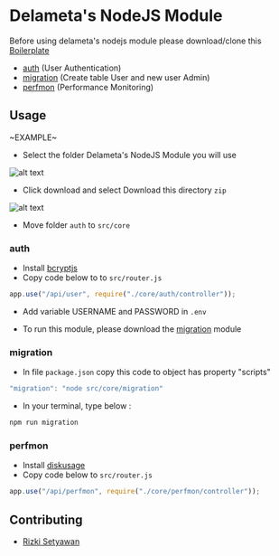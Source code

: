# Delameta's NodeJS Module

Before using delameta's nodejs module please download/clone this [Boilerplate](https://git.delameta.id/gustialfian/nodejs-modular-monolith)

- [auth](#auth) (User Authentication)
- [migration](#migration) (Create table User and new user Admin)
- [perfmon](#perfmon) (Performance Monitoring)

## Usage

~EXAMPLE~

- Select the folder Delameta's NodeJS Module you will use

![alt text](https://i.ibb.co/kmfFfFR/Screen-Shot-2019-11-27-at-10-30-26.png)

- Click download and select Download this directory `zip`

![alt text](https://i.ibb.co/6H9CZT7/Screen-Shot-2019-11-27-at-10-33-54.png)

- Move folder `auth` to `src/core`

### auth

- Install [bcryptjs](https://www.npmjs.com/package/bcryptjs)
- Copy code below to to `src/router.js`

```javascript
app.use("/api/user", require("./core/auth/controller"));
```

- Add variable USERNAME and PASSWORD in `.env`

- To run this module, please download the [migration](https://git.delameta.id/orizkis/delameta-nodejs-module/tree/master/migration) module

### migration

- In file `package.json` copy this code to object has property "scripts"

```javascript
"migration": "node src/core/migration"
```

- In your terminal, type below :

```bash
npm run migration
```

### perfmon

- Install [diskusage](https://www.npmjs.com/package/diskusage)
- Copy code below to `src/router.js`

```javascript
app.use("/api/perfmon", require("./core/perfmon/controller"));
```

## Contributing

- [Rizki Setyawan](https://git.delameta.id/orizkis)
